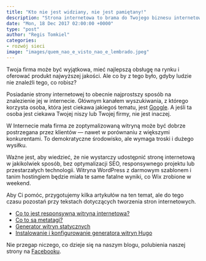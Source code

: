 ```yaml
---
title: "Kto nie jest widziany, nie jest pamiętany!"
description: "Strona internetowa to brama do Twojego biznesu internetowego."
date: "Mon, 18 Dec 2017 02:00:00 +0000"
type: "post"
author: "Regis Tomkiel"
categories: 
- rozwój sieci
image: "images/quem_nao_e_visto_nao_e_lembrado.jpeg"
---
```


Twoja firma może być wyjątkowa, mieć najlepszą obsługę na rynku i oferować produkt najwyższej jakości. Ale co by z tego było, gdyby ludzie nie znaleźli tego, co robisz?

Posiadanie strony internetowej to obecnie najprostszy sposób na znalezienie jej w internecie. Głównym kanałem wyszukiwania, z którego korzysta osoba, która jest ciekawa jakiegoś tematu, jest [Google](https://www.google.com.br/search?q=podcast&sitesearch=http://blog.doseextra.com). A jeśli ta osoba jest ciekawa Twojej niszy lub Twojej firmy, nie jest inaczej.

W Internecie mała firma ze zoptymalizowaną witryną może być dobrze postrzegana przez klientów — nawet w porównaniu z większymi konkurentami. To demokratyczne środowisko, ale wymaga troski i dużego wysiłku.

Ważne jest, aby wiedzieć, że nie wystarczy udostępnić stronę internetową w jakikolwiek sposób, bez optymalizacji SEO, responsywnego projektu lub przestarzałych technologii. Witryna WordPress z darmowym szablonem i tanim hostingiem będzie miała te same fatalne wyniki, co Wix zrobione w weekend.  

Aby Ci pomóc, przygotujemy kilka artykułów na ten temat, ale do tego czasu pozostań przy tekstach dotyczących tworzenia stron internetowych.

* [Co to jest responsywna witryna internetowa?](http://blog.doseextra.com/o-que-e-site-responsivo/ "Co to jest witryna responsywna?")
* [Co to są metatagi?](http://blog.doseextra.com//o-que-sao-metatags/ "Co to są metatagi?")
* [Generator witryn statycznych](http://blog.doseextra.com/site-generator/ "Generator witryn statycznych")
* [Instalowanie i konfigurowanie generatora witryn Hugo](../comecando-com-o-hugo/ "Instalowanie i konfigurowanie generatora witryn Hugo")

Nie przegap niczego, co dzieje się na naszym blogu, polubienia naszej strony na [Facebooku](https://facebook.com/doseextra).

